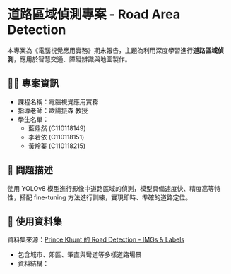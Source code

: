 # 道路區域偵測專案 - Road Area Detection

本專案為《電腦視覺應用實務》期末報告，主題為利用深度學習進行**道路區域偵測**，應用於智慧交通、障礙辨識與地圖製作。

## 👨‍🏫 專案資訊

- 課程名稱：電腦視覺應用實務
- 指導老師：歐陽振森 教授
- 學生名單：
  - 藍鼎然 (C110118149)
  - 李若依 (C110118151)
  - 黃羚蓁 (C110118215)

## 🧠 問題描述

使用 YOLOv8 模型進行影像中道路區域的偵測，模型具備速度快、精度高等特性，搭配 fine-tuning 方法進行訓練，實現即時、準確的道路定位。

## 📂 使用資料集

資料集來源：[Prince Khunt 的 Road Detection - IMGs & Labels](https://www.kaggle.com/datasets/princekumar25/road-detection-dataset)

- 包含城市、郊區、筆直與彎道等多樣道路場景
- 資料結構：
